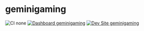 # geminigaming

![CI none](https://img.shields.io/badge/ci-none-orange.svg)
[![Dashboard geminigaming](https://img.shields.io/badge/dashboard-geminigaming-yellow.svg)](https://dashboard.pantheon.io/sites/53ae0e58-e50b-41f7-8c74-8beea42923c1#dev/code)
[![Dev Site geminigaming](https://img.shields.io/badge/site-geminigaming-blue.svg)](http://dev-geminigaming.pantheonsite.io/)